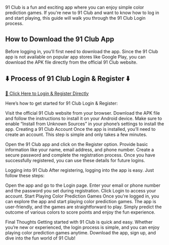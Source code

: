 91 Club is a fun and exciting app where you can enjoy simple color prediction games. If you're new to 91 Club and want to know how to log in and start playing, this guide will walk you through the 91 Club Login process.

## How to Download the 91 Club App

Before logging in, you'll first need to download the app. Since the 91 Club app is not available on popular app stores like Google Play, you can download the APK file directly from the official 91 Club website.

## ⬇️ Process of 91 Club Login & Register ⬇️

[🔗 Click Here to Login & Register Directly
](https://91club.bet/#/register?invitationCode=565641756148)

Here’s how to get started for 91 Club Login & Register:

Visit the official 91 Club website from your browser.
Download the APK file and follow the instructions to install it on your Android device.
Make sure to enable “Install from Unknown Sources” in your phone’s settings to install the app.
Creating a 91 Club Account
Once the app is installed, you’ll need to create an account. This step is simple and only takes a few minutes.

Open the 91 Club app and click on the Register option.
Provide basic information like your name, email address, and phone number.
Create a secure password and complete the registration process.
Once you have successfully registered, you can use these details for future logins.

Logging into 91 Club
After registering, logging into the app is easy. Just follow these steps:

Open the app and go to the Login page.
Enter your email or phone number and the password you set during registration.
Click Login to access your account.
Start Playing Color Prediction Games
Once you're logged in, you can explore the app and start playing color prediction games. The app is user-friendly, and the games are straightforward to play. Simply predict the outcome of various colors to score points and enjoy the fun experience.

Final Thoughts
Getting started with 91 Club is quick and easy. Whether you’re new or experienced, the login process is simple, and you can enjoy playing color prediction games anytime. Download the app, sign up, and dive into the fun world of 91 Club!
